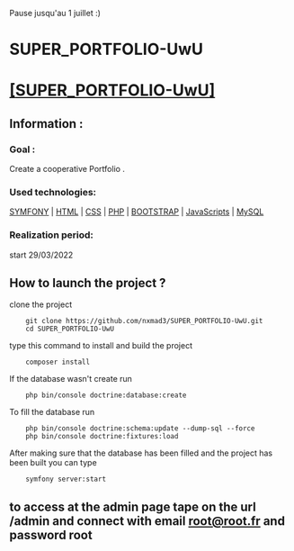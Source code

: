 Pause jusqu'au 1 juillet :)

# SUPER_PORTFOLIO-UwU

# <ins>[[SUPER_PORTFOLIO-UwU](https://github.com/nxmad3/SUPER_PORTFOLIO-UwU.git)]

## Information :

### Goal : 

Create a cooperative Portfolio .

### Used technologies: 

[SYMFONY](https://symfony.com/) | [HTML](https://developer.mozilla.org/fr/docs/Web/HTML) | [CSS](https://developer.mozilla.org/fr/docs/Web/CSS) | [PHP](https://www.php.net/) | [BOOTSTRAP](https://getbootstrap.com/) | [JavaScripts](https://developer.mozilla.org/fr/docs/Web/JavaScript) | [MySQL](https://www.mysql.com/fr/)

### Realization period: 

start 29/03/2022

## How to launch the project ?
  
clone the project 
  
        git clone https://github.com/nxmad3/SUPER_PORTFOLIO-UwU.git
        cd SUPER_PORTFOLIO-UwU

type this command to install and build the project

        composer install

If the database wasn't create run 

        php bin/console doctrine:database:create

To fill the database run

        php bin/console doctrine:schema:update --dump-sql --force
        php bin/console doctrine:fixtures:load

After making sure that the database has been filled and the project has been built you can type

        symfony server:start

  
## to access at the admin page tape on the url /admin and connect with email root@root.fr and password root
